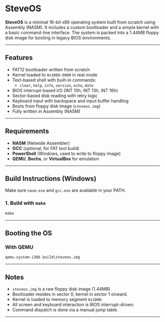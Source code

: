 # SteveOS

**SteveOS** is a minimal 16-bit x86 operating system built from scratch using Assembly (NASM). It includes a custom bootloader and a simple kernel with a basic command-line interface. The system is packed into a 1.44MB floppy disk image for booting in legacy BIOS environments.

---

## Features

- FAT12 bootloader written from scratch  
- Kernel loaded to `0x1000:0000` in real mode  
- Text-based shell with built-in commands:
  - `clear`, `help`, `info`, `version`, `echo`, `date`
- BIOS interrupt-based I/O (INT 10h, INT 13h, INT 16h)
- Sector-based disk reading with retry logic
- Keyboard input with backspace and input buffer handling
- Boots from floppy disk image (`steveos.img`)
- Fully written in Assembly (NASM)

---

## Requirements

- **NASM** (Netwide Assembler)
- **GCC** (optional, for FAT tool build)
- **PowerShell** (Windows, used to write to floppy image)
- **QEMU**, **Bochs**, or **VirtualBox** for emulation

---

## Build Instructions (Windows)

Make sure `nasm.exe` and `gcc.exe` are available in your PATH.

### 1. Build with `make`

```cmd
make
```

---

## Booting the OS

### With QEMU

```cmd
qemu-system-i386 build\steveos.img
```

---

## Notes

- `steveos.img` is a raw floppy disk image (1.44MB).
- Bootloader resides in sector 0, kernel in sector 1 onward.
- Kernel is loaded to memory segment `0x1000`.
- All screen and keyboard interaction is BIOS interrupt-driven.
- Command dispatch is done via a manual jump table.

---
